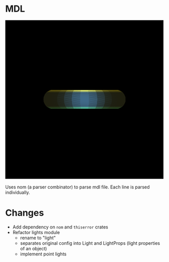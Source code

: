 # MDL

![creepy donut](./creepy-donut.gif)

Uses nom (a parser combinator) to parse mdl file. Each line is parsed individually.


# Changes

- Add dependency on `nom` and `thiserror` crates
- Refactor lights module
    - rename to "light"
    - separates original config into Light and LightProps (light properties of an object)
    - implement point lights